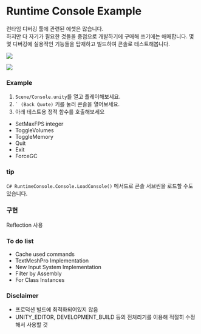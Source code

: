 # Runtime Console Example

런타임 디버깅 툴에 관련된 에셋은 많습니다.  
하지만 다 자기가 필요한 것들을 중점으로 개발하기에 구매해 쓰기에는 애매합니다.
몇몇 디버깅에 실용적인 기능들을 탑재하고 빌드하여 콘솔로 테스트해봅니다.

![](https://github.com/cqtd/runtime-console/blob/master/Images/1.gif?raw=true)  

![](https://github.com/cqtd/runtime-console/blob/master/Images/2.gif?raw=true)  

### Example
1. `Scene/Console.unity`를 열고 플레이해보세요.  
2. ``` ` (Back Quote) ``` 키를 눌러 콘솔을 열어보세요.
3. 아래 테스트용 정적 함수를 호출해보세요

- SetMaxFPS integer
- ToggleVolumes
- ToggleMemory
- Quit
- Exit
- ForceGC

### tip
```C# RuntimeConsole.Console.LoadConsole()``` 메서드로 콘솔 서브씬을 로드할 수도 있습니다.

### 구현
Reflection 사용

### To do list
- Cache used commands
- TextMeshPro Implementation
- New Input System Implementation
- Filter by Assembly
- For Class Instances

### Disclaimer
- 프로덕션 빌드에 최적화되어있지 않음
- UNITY_EDITOR, DEVELOPMENT_BUILD 등의 전처리기를 이용해 적절히 수정해서 사용할 것
